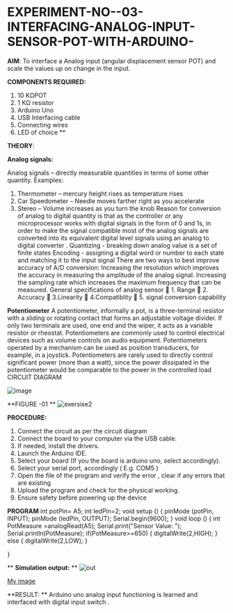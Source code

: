 # EXPERIMENT-NO--03-INTERFACING-ANALOG-INPUT-SENSOR-POT-WITH-ARDUINO-




**AIM**:  To interface a Analog  input (angular displacement sensor POT) and scale the values up on change in the input.


**COMPONENTS REQUIRED:**
1.	10 KΩPOT
2.	1 KΩ resistor 
3.	Arduino Uno 
4.	USB Interfacing cable 
5.	Connecting wires 
6.	LED of choice 
**


**THEORY**: 

**Analog signals:**

Analog signals – directly measurable quantities in terms of some other quantity.
Examples:
1. Thermometer – mercury height rises as temperature rises
2. Car Speedometer – Needle moves farther right as you accelerate
3. Stereo – Volume increases as you turn the knob
Reason for conversion of analog to digital quantity is that as the controller or any microprocessor works with digital signals in the form of 0 and 1s, in order to make the signal compatible  most of the analog signals are converted into its equivalent digital level signals using an analog to digital converter .
Quantizing - breaking down analog value is a set of finite states
Encoding - assigning a digital word or number to each state and matching it to the input signal
 There are two ways to best improve accuracy of A/D conversion:
Increasing the resolution which improves the accuracy in measuring the amplitude of the analog signal.
Increasing the sampling rate which increases the maximum frequency that can be measured.
General specifications of analog sensor
	1. Range
	2. Accuracy
	3.Linearity
	4.Compatiblity
	5. signal conversion capability

**Potentiometer**
A potentiometer, informally a pot, is a three-terminal resistor with a sliding or rotating contact that forms an adjustable voltage divider. If only two terminals are used, one end and the wiper, it acts as a variable resistor or rheostat.
Potentiometers are commonly used to control electrical devices such as volume controls on audio equipment. Potentiometers operated by a mechanism can be used as position transducers, for example, in a joystick. Potentiometers are rarely used to directly control significant power (more than a watt), since the power dissipated in the potentiometer would be comparable to the power in the controlled load
CIRCUIT DIAGRAM





![image](https://user-images.githubusercontent.com/36288975/163530788-eec3cdc3-95e8-4d2d-8349-6d0ea4c9439c.png)

**FIGURE -01
**
![exersise2](https://user-images.githubusercontent.com/121215794/233995828-8f347f3e-366e-4a8f-a8c8-c38c735b369d.jpg)


**PROCEDURE:**

1.	Connect the circuit as per the circuit diagram 
2.	Connect the board to your computer via the USB cable.
3.	If needed, install the drivers.
4.	Launch the Arduino IDE.
5.	Select your board (If you the board is arduino uno, select accordingly).
6.	Select your serial port, accordingly ( E.g. COM5 )
7.	Open the file of the program  and verify the error , clear if any errors that are existing 
8.	Upload the program and check for the physical working. 
9.	Ensure safety before powering up the device 



**PROGRAM** 
int potPin= A5;
int ledPin=2;
void setup ()
{
  pinMode  (potPin, INPUT);
  pinMode (ledPin, OUTPUT);
  Serial.begin(9600);
}
 void loop ()
 {
   int PotMeasure =analogRead(A5);
   Serial.print("Sensor Value: ");
   Serial.println(PotMeasure);
   if(PotMeasure>=650)
   {
     digitalWrite(2,HIGH);
   }
   else
   {
     digitalWrite(2,LOW);
   }
   
 }

 









**
**Simulation output:** 
**
![out](https://user-images.githubusercontent.com/121215794/233995935-d30a43df-4193-4f8f-bd3c-684bc2dd9037.jpg)


[My image](username.github.com/repository/img/image.jpg)







**RESULT: ** Arduino uno analog input functioning is learned and interfaced with digital input switch .
